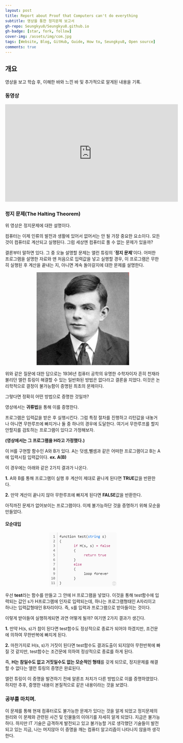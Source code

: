 ```yaml
---
layout: post
title: Report about Proof that Computers can't do everything
subtitle: 영상을 통한 정지문제 보고서
gh-repo: Seungkyu8/Seungkyu8.github.io
gh-badge: [star, fork, follow]
cover-img: /assets/img/com.jpg
tags: [Website, Blog, GitHub, Guide, How to, Seungkyu8, Open source]
comments: true
---
```



## 개요

영상을 보고 학습 후, 이해한 바와 느낀 바 및 추가적으로 알게된 내용을 기록.



### 동영상

<iframe width="560" height="315" src="https://www.youtube.com/embed/92WHN-pAFCs" title="YouTube video player" frameborder="0" allow="accelerometer; autoplay; clipboard-write; encrypted-media; gyroscope; picture-in-picture" allowfullscreen></iframe>

<br>

### 정지 문제(The Halting Theorem)
위 영상은 정지문제에 대한 설명이다.

컴퓨터는 이제 인류의 발전과 생활에 있어서 없어서는 안 될 가장 중요한 요소이다. 모든것이 컴퓨터로 계산되고 실행된다. 그럼 세상엔 컴퓨터로 풀 수 없는 문제가 있을까?

결론부터 말하면 있다. 그 중 오늘 설명할 문제는 앨런 튜링의 '**정지 문제**'이다. 
어떠한 프로그램을 설명한 자료와 맨 처음으로 입력값을 넣고 실행할 경우, 이 프로그램은 무한히 실행된 후 계산을 끝내는 지, 아니면 계속 돌아갈지에 대한 문제를 설명한다.


<center><img src="/assets/img/person.jpg"></center>



위와 같은 질문에 대한 답으로는 1936년 컴퓨터 공학의 유명한 수학자이자 흔히 천재라 불리던 앨런 튜링이 해결할 수 있는 일반화된 방법은 없다라고 결론을 지었다. 이것은 논리학적으로 결정이 불가능함이 증명된 최초의 문제이다.

그렇다면 정확히 어떤 방법으로 증명한 것일까?

영상에서는 **귀류법**을 통해 이를 증명한다.

프로그램은 입력값을 받은 후 실행시킨다. 그럼 특정 절차를 진행하고 리턴값을 내놓거나 아니면 무한루프에 빠지거나 둘 중 하나의 경우에 도달한다. 여기서 무한루프를 할지 안할지를 검토하는 프로그램이 있다고 가정해보자. 

**(영상에서는 그 프로그램을 H라고 가정했다.)** 

이 H를 구현할 함수인 A와 B가 있다. A는 덧셈,뺄셈과 같은 어떠한 프로그램이고 B는 A에 입력시킬 입력값이다. **ex. A(B)**

 이 경우에는 아래와 같은 2가지 결과가 나온다.

 **1.** A와 B를 통해 프로그램이 실행 후 계산이 제대로 끝나게 된다면 **TRUE**값을 반환한다.

 **2.** 만약 계산이 끝나지 않아 무한루프에 빠지게 된다면 **FALSE**값을 반환한다.

아직까진 문제가 없어보이는 프로그램이다. 이제 불가능하단 것을 증명하기 위해 모순을 만들었다.


#### 모순대입


<center><img src="/assets/img/test.png"></center>


우선 **test**라는 함수를 만들고 그 안에 H 프로그램을 넣었다. 이것을 통해 test함수에 입력되는 값인 s가 H프로그램에 인자로 입력되는데, 하나는 프로그램형태인 A자리이고 하나는 입력값형태인 B자리이다. 즉, s를 입력과 프로그램으로 받아들이는 것이다.  

이렇게 받아들여 실행하게되면 과연 어떻게 될까? 여기엔 2가지 결과가 생긴다.

**1.** 만약 H(s, s)가 참이 된다면 test함수도 정상적으로 종료가 되어야 하겠지만, 조건문에 의하여 무한반복에 빠지게 된다.

**2.** 마찬가지로 H(s, s)가 거짓이 된다면 test함수도 결과도출이 되지않아 무한반복에 빠질 것 같지만, test함수는 조건문에 의하여 정상적으로 종료를 하게 된다.

즉, **H는 참일수도 없고 거짓일수도 없는 모순적인 형태**를 갖게 되므로, 정지문제를 해결할 수 없다는 앨런 튜링의 증명은 완료된다.

앨런 튜링이 이 증명을 발견하기 전에 알론조 처치가 다른 방법으로 이를 증명하였었다. 하지만 추후, 증명한 내용이 본질적으로 같은 내용이라는 것을 보였다. 


### 공부를 마치며.


이 문제를 통해 현재 컴퓨터로도 불가능한 문제가 있다는 것을 알게 되었고 정지문제의 원리와 이 문제와 관련된 사건 및 인물들의 이야기를 자세히 알게 되었다. 지금은 불가능하다. 하지만 IT 기술은 급격하게 발전되고 있고 불가능할 거로 생각했던 기술들이 발전되고 있는 지금, 나는 머지않아 이 증명을 깨는 컴퓨터 알고리즘이 나타나지 않을까 생각한다.

